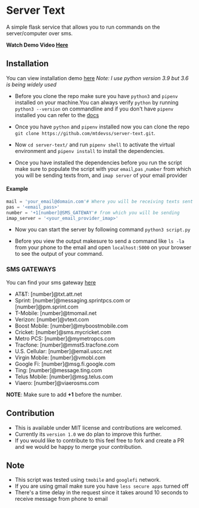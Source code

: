 # Server Text
A simple flask service that allows you to run commands on the server/computer over sms.

**Watch Demo Video [Here](https://vimeo.com/532760635)**

## Installation

You can view installation demo [here](https://asciinema.org/a/404971)
_Note: I use python version 3.9 but 3.6 is being widely used_

- Before you clone the repo make sure you have `python3` and `pipenv` installed on your machine.You can always verify `python` by running `python3 --version` on commandline and if you don't have `pipenv` installed you can refer to the [docs](https://pipenv-fork.readthedocs.io/en/latest/install.html)

- Once you have `python` and `pipenv` installed now you can clone the repo 
`git clone https://github.com/mtdevss/server-text.git`.

- Now `cd server-text/` and run `pipenv shell` to activate the virtual environment and `pipenv install` to install the dependencies.

- Once you have installed the dependencies before you run the script make sure to populate the script with your `email`,`pas` ,`number` from which you will be sending texts from, and `imap server` of your email provider

#### Example

```python
mail = 'your_email@domain.com'# Where you will be receiving texts sent from number
pas = '<email_pass>'
number = '+1[number]@SMS_GATEWAY'# from which you will be sending
imap_server = '<your_email_provider_imap>'
```
- Now you can start the server by following command `python3 script.py`

- Before you view the output makesure to send a command like `ls -la` from your phone to the email and open `localhost:5000` on your browser to see the output of your command.

### SMS GATEWAYS

You can find your sms gateway [here](https://www.freecarrierlookup.com/)

- AT&T: [number]@txt.att.net
- Sprint: [number]@messaging.sprintpcs.com or [number]@pm.sprint.com
- T-Mobile: [number]@tmomail.net
- Verizon: [number]@vtext.com
- Boost Mobile: [number]@myboostmobile.com
- Cricket: [number]@sms.mycricket.com
- Metro PCS: [number]@mymetropcs.com
- Tracfone: [number]@mmst5.tracfone.com
- U.S. Cellular: [number]@email.uscc.net
- Virgin Mobile: [number]@vmobl.com
- Google Fi: [number]@msg.fi.google.com
- Ting: [number]@message.ting.com
- Telus Mobile: [number]@msg.telus.com
- Viaero: [number]@viaerosms.com

**NOTE**: Make sure to add **+1** before the number.


## Contribution
- This is available under MIT license and contributions are welcomed.
- Currently its `version 1.0` we do plan to improve this further.
- If you would like to contribute to this feel free to fork and create a PR and we would be happy to merge your contribution.


## Note
- This script was tested using `tmobile` and `googlefi` network.
- If you are using gmail make sure you have `less secure apps` turned off
- There's a time delay in the request since it takes around 10 seconds to receive message from phone to email
